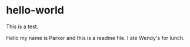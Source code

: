 # hello-world
This is a test.

Hello my name is Parker and this is a readme file.
I ate Wendy's for lunch.
